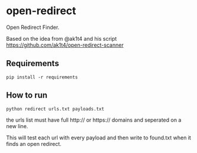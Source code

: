 # open-redirect
Open Redirect Finder.

Based on the idea from @ak1t4 and his script https://github.com/ak1t4/open-redirect-scanner

Requirements
--------------

```
pip install -r requirements
```


How to run
--------------
```
python redirect urls.txt payloads.txt
```

the urls list must have full http:// or https:// domains and seperated on a new line.

This will test each url with every payload and then write to found.txt when it finds an open redirect.
